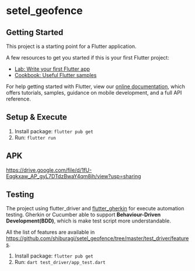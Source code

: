 # setel_geofence

## Getting Started

This project is a starting point for a Flutter application.

A few resources to get you started if this is your first Flutter project:

- [Lab: Write your first Flutter app](https://flutter.dev/docs/get-started/codelab)
- [Cookbook: Useful Flutter samples](https://flutter.dev/docs/cookbook)

For help getting started with Flutter, view our
[online documentation](https://flutter.dev/docs), which offers tutorials,
samples, guidance on mobile development, and a full API reference.

## Setup & Execute
1) Install package:  ```flutter pub get ```
2) Run: ```flutter run```

## APK
https://drive.google.com/file/d/1fU-Eqgkxaw_AP_gyL7DTdzBwaY4qm8ih/view?usp=sharing

## Testing
The project using flutter_driver and [flutter_gherkin](https://pub.dev/packages/flutter_gherkin) for execute automation testing.
Gherkin or Cucumber able to support **Behaviour-Driven Development(BDD)**, which is make test script more understandable.

All the list of features are available in https://github.com/shiburagi/setel_geofence/tree/master/test_driver/features.

1) Install package:  ```flutter pub get ```
2) Run: ```dart test_driver/app_test.dart```


